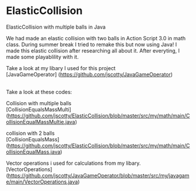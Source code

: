 # ElasticCollision
ElasticCollision with multiple balls in Java


We had made an elastic collision with two balls in Action Script 3.0 in math class. During summer break I tried to remake this but now using Java! 
I made this elastic collision after researching all about it.
After everyting, I made some playablility with it. 


Take a look at my libary I used for this project<br>
[JavaGameOperator] (https://github.com/jscotty/JavaGameOperator)
<br>
<br>

Take a look at these codes:<br>

Collision with multiple balls<br>
[CollisionEqualsMassMulti] (https://github.com/jscotty/ElasticCollision/blob/master/src/my/math/main/CollisionEqualMassMultie.java)

collision with 2 balls<br>
[CollisionEqualsMass] (https://github.com/jscotty/ElasticCollision/blob/master/src/my/math/main/CollisionEqualMass.java)

Vector operations i used for calculations from my libary.<br>
[VectorOperations] (https://github.com/jscotty/JavaGameOperator/blob/master/src/my/javagame/main/VectorOperations.java)
